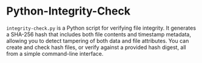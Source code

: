 # Python-Integrity-Check
`integrity-check.py` is a Python script for verifying file integrity.   It generates a SHA-256 hash that includes both file contents and timestamp metadata, allowing you to detect tampering of both data and file attributes.   You can create and check hash files, or verify against a provided hash digest, all from a simple command-line interface.

